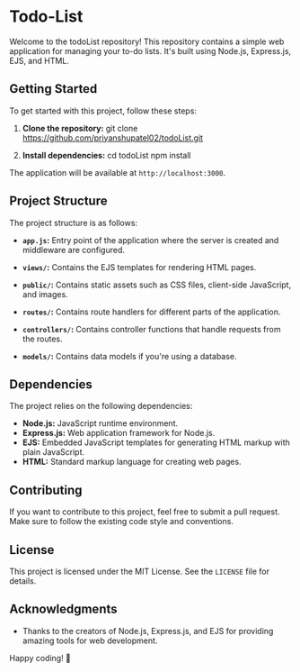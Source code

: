 # Todo-List
Welcome to the todoList repository! This repository contains a simple web application for managing your to-do lists. It's built using Node.js, Express.js, EJS, and HTML.

## Getting Started

To get started with this project, follow these steps:

1. **Clone the repository:** 
git clone https://github.com/priyanshupatel02/todoList.git


2. **Install dependencies:**
cd todoList
npm install

The application will be available at `http://localhost:3000`.

## Project Structure

The project structure is as follows:

- **`app.js`:** Entry point of the application where the server is created and middleware are configured.

- **`views/`:** Contains the EJS templates for rendering HTML pages.

- **`public/`:** Contains static assets such as CSS files, client-side JavaScript, and images.

- **`routes/`:** Contains route handlers for different parts of the application.

- **`controllers/`:** Contains controller functions that handle requests from the routes.

- **`models/`:** Contains data models if you're using a database.

## Dependencies

The project relies on the following dependencies:

- **Node.js:** JavaScript runtime environment.
- **Express.js:** Web application framework for Node.js.
- **EJS:** Embedded JavaScript templates for generating HTML markup with plain JavaScript.
- **HTML:** Standard markup language for creating web pages.

## Contributing

If you want to contribute to this project, feel free to submit a pull request. Make sure to follow the existing code style and conventions.

## License

This project is licensed under the MIT License. See the `LICENSE` file for details.

## Acknowledgments

- Thanks to the creators of Node.js, Express.js, and EJS for providing amazing tools for web development.

Happy coding! 🚀


